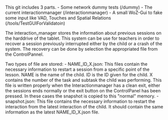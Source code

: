 This git includes 3 parts.
    - Some network dummy tests (/dummy)
    - The current interactionmanager (/interactionmanager)
    - A small WoZ-Gui to fake some input like VAD, Touches and Spatial Relations (/tools/TestGUIForValidatoin)

The interaction_manager stores the information about previous sessions on the harddrive of the tablet.
This system can be use for teachers in order to recover a session previously interrupted either by the child or a crash of the system.
The recovery can be done by selection the appropriated file from the ControlPannel.

Two types of file are stored:
		- NAME_ID_X.json: This files contain the necessary information to restart a session from a specific point of the lesson.
		  NAME is the name of the child. ID is the ID given for the child. X contains the number of the task and subtask the child was performing.
		  This file is written properly when the Interactionmanager has a clean exit, either the sessions ends normally or the exit
		  button on the ControlPanel has been pressed. In these cases the snapshot is copied to this "normal" memory.
		- snapshot.json: This file contains the necessary information to restart the interaction from the latest interaction of the child.
		  It should contain the same information as the latest NAME_ID_X.json file.
